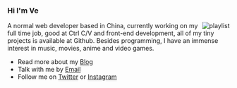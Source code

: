 ### Hi I'm Ve

<img align="right" src="https://spotify-recently-played-readme.vercel.app/api?user=31bgacu3i26fr4ld36rofxr2vo6q&count=3" alt="playlist"/>

A normal web developer based in China, currently working on my full time job, good at Ctrl C/V and front-end development, all of my tiny projects is available at Github. Besides programming, I have an immense interest in music, movies, anime and video games.

- Read more about my [Blog](https://bouquetrender.github.io/)
- Talk with me by [Email](mailto:bouquetrender@gmail.com)
- Follow me on [Twitter](https://twitter.com/bouquetrender) or [Instagram](https://instagram.com/bouquetrender)
